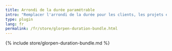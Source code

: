 ```yaml
---
title: Arrondi de la durée paramétrable
intro: "Remplacer l'arrondi de la durée pour les clients, les projets et les activités."
type: plugin
lang: fr
permalink: /fr/store/glorpen-duration-bundle.html
---
```


{% include store/glorpen-duration-bundle.md %}
